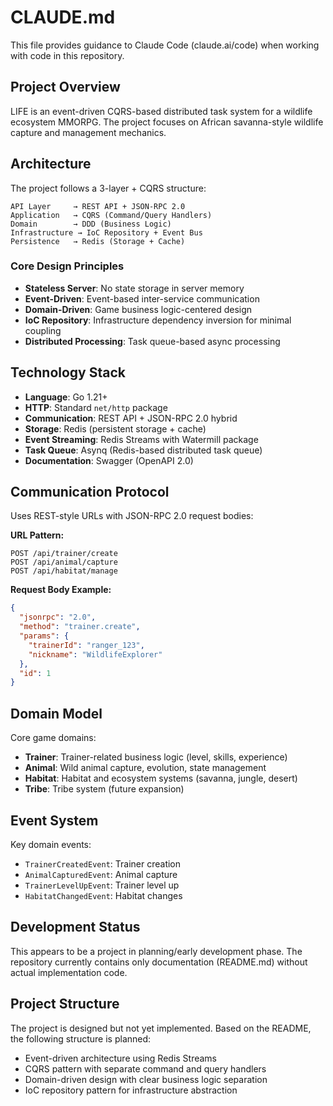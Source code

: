 # CLAUDE.md

This file provides guidance to Claude Code (claude.ai/code) when working with code in this repository.

## Project Overview

LIFE is an event-driven CQRS-based distributed task system for a wildlife ecosystem MMORPG. The project focuses on African savanna-style wildlife capture and management mechanics.

## Architecture

The project follows a 3-layer + CQRS structure:

```
API Layer     → REST API + JSON-RPC 2.0
Application   → CQRS (Command/Query Handlers)  
Domain        → DDD (Business Logic)
Infrastructure → IoC Repository + Event Bus
Persistence   → Redis (Storage + Cache)
```

### Core Design Principles
- **Stateless Server**: No state storage in server memory
- **Event-Driven**: Event-based inter-service communication
- **Domain-Driven**: Game business logic-centered design
- **IoC Repository**: Infrastructure dependency inversion for minimal coupling
- **Distributed Processing**: Task queue-based async processing

## Technology Stack

- **Language**: Go 1.21+
- **HTTP**: Standard `net/http` package
- **Communication**: REST API + JSON-RPC 2.0 hybrid
- **Storage**: Redis (persistent storage + cache)
- **Event Streaming**: Redis Streams with Watermill package
- **Task Queue**: Asynq (Redis-based distributed task queue)
- **Documentation**: Swagger (OpenAPI 2.0)

## Communication Protocol

Uses REST-style URLs with JSON-RPC 2.0 request bodies:

**URL Pattern:**
```
POST /api/trainer/create
POST /api/animal/capture  
POST /api/habitat/manage
```

**Request Body Example:**
```json
{
  "jsonrpc": "2.0",
  "method": "trainer.create",
  "params": {
    "trainerId": "ranger_123",
    "nickname": "WildlifeExplorer"
  },
  "id": 1
}
```

## Domain Model

Core game domains:
- **Trainer**: Trainer-related business logic (level, skills, experience)
- **Animal**: Wild animal capture, evolution, state management
- **Habitat**: Habitat and ecosystem systems (savanna, jungle, desert)
- **Tribe**: Tribe system (future expansion)

## Event System

Key domain events:
- `TrainerCreatedEvent`: Trainer creation
- `AnimalCapturedEvent`: Animal capture
- `TrainerLevelUpEvent`: Trainer level up
- `HabitatChangedEvent`: Habitat changes

## Development Status

This appears to be a project in planning/early development phase. The repository currently contains only documentation (README.md) without actual implementation code.

## Project Structure

The project is designed but not yet implemented. Based on the README, the following structure is planned:
- Event-driven architecture using Redis Streams
- CQRS pattern with separate command and query handlers
- Domain-driven design with clear business logic separation
- IoC repository pattern for infrastructure abstraction